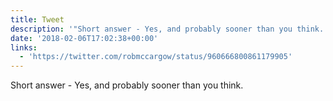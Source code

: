 ```yaml
---
title: Tweet
description: '"Short answer - Yes, and probably sooner than you think. "'
date: '2018-02-06T17:02:38+00:00'
links:
  - 'https://twitter.com/robmccargow/status/960666800861179905'
---
```

Short answer - Yes, and probably sooner than you think. 
